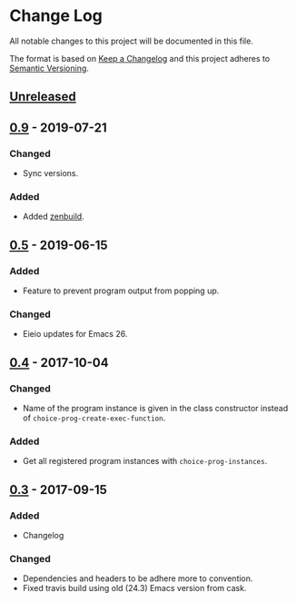 # Change Log
All notable changes to this project will be documented in this file.

The format is based on [Keep a Changelog](http://keepachangelog.com/)
and this project adheres to [Semantic Versioning](http://semver.org/).


## [Unreleased]


## [0.9] - 2019-07-21
### Changed
- Sync versions.

### Added
- Added [zenbuild].


## [0.5] - 2019-06-15
### Added
- Feature to prevent program output from popping up.

### Changed
- Eieio updates for Emacs 26.


## [0.4] - 2017-10-04
### Changed
- Name of the program instance is given in the class constructor instead of
  `choice-prog-create-exec-function`.
  
### Added
- Get all registered program instances with `choice-prog-instances`.


## [0.3] - 2017-09-15
### Added
- Changelog

### Changed
- Dependencies and headers to be adhere more to convention.
- Fixed travis build using old (24.3) Emacs version from cask.


[Unreleased]: https://github.com/plandes/choice-program/compare/v0.9...HEAD
[0.9]: https://github.com/plandes/choice-program/compare/v0.5...v0.9
[0.5]: https://github.com/plandes/choice-program/compare/v0.4...v0.5
[0.4]: https://github.com/plandes/choice-program/compare/v0.3...v0.4
[0.3]: https://github.com/plandes/choice-program/compare/v0.2...v0.3

<!-- links -->
[zenbuild]: https://github.com/plandes/zenbuild
